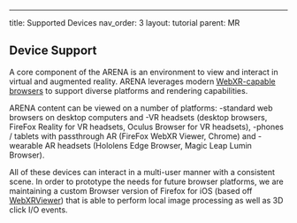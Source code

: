 ---
title: Supported Devices
nav_order: 3
layout: tutorial
parent: MR

## Device Support

A core component of the ARENA is an environment to view and interact in virtual and augmented reality. ARENA leverages modern [WebXR-capable browsers](https://www.w3.org/TR/webxr/) to support diverse platforms and rendering capabilities.

ARENA content can be viewed on a number of platforms:
-standard web browsers on desktop computers and 
-VR headsets (desktop browsers, FireFox Reality for VR headsets, Oculus Browser for VR headsets), 
-phones / tablets with passthrough AR (FireFox WebXR Viewer, Chrome) and 
-wearable AR headsets (Hololens Edge Browser, Magic Leap Lumin Browser). 

All of these devices can interact in a multi-user manner with a consistent scene. In order to prototype the needs for future browser platforms, we are maintaining a custom Browser version of Firefox for iOS (based off [WebXRViewer](https://apps.apple.com/us/app/webxr-viewer/id1295998056)) that is able to perform local image processing as well as 3D click I/O events.
